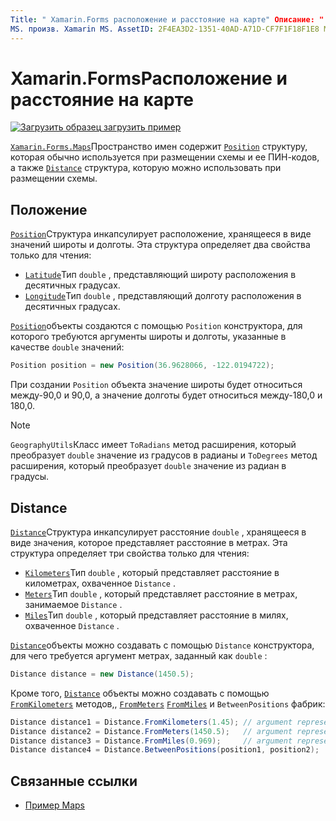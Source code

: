 ```yaml
---
Title: " Xamarin.Forms расположение и расстояние на карте" Описание: " Xamarin.Forms . Пространство имен Maps содержит структуру расположения, которая обычно используется при размещении карты и ее ПИН-кодов, а также структуры расстояния, которая при необходимости может использоваться при размещении карты. "
MS. произв. Xamarin MS. AssetID: 2F4EA3D2-1351-40AD-A71D-CF7F1F18F1E8 MS. Technology: Xamarin-Forms author: давидбритч MS. author: дабритч МС. Дата: 03/10/2020 No-Loc: [ Xamarin.Forms , Xamarin.Essentials ]
---
```


# <a name="xamarinforms-map-position-and-distance"></a>Xamarin.FormsРасположение и расстояние на карте

[![Загрузить образец](~/media/shared/download.png) загрузить пример](https://docs.microsoft.com/samples/xamarin/xamarin-forms-samples/workingwithmaps)

[`Xamarin.Forms.Maps`](xref:Xamarin.Forms.Maps)Пространство имен содержит [`Position`](xref:Xamarin.Forms.Maps.Position) структуру, которая обычно используется при размещении схемы и ее ПИН-кодов, а также [`Distance`](xref:Xamarin.Forms.Maps.Distance) структура, которую можно использовать при размещении схемы.

## <a name="position"></a>Положение

[`Position`](xref:Xamarin.Forms.Maps.Position)Структура инкапсулирует расположение, хранящееся в виде значений широты и долготы. Эта структура определяет два свойства только для чтения:

- [`Latitude`](xref:Xamarin.Forms.Maps.Position.Latitude)Тип `double` , представляющий широту расположения в десятичных градусах.
- [`Longitude`](xref:Xamarin.Forms.Maps.Position.Longitude)Тип `double` , представляющий долготу расположения в десятичных градусах.

[`Position`](xref:Xamarin.Forms.Maps.Position)объекты создаются с помощью `Position` конструктора, для которого требуются аргументы широты и долготы, указанные в качестве `double` значений:

```csharp
Position position = new Position(36.9628066, -122.0194722);
```

При создании `Position` объекта значение широты будет относиться между-90,0 и 90,0, а значение долготы будет относиться между-180,0 и 180,0.

> [!NOTE]
> `GeographyUtils`Класс имеет `ToRadians` метод расширения, который преобразует `double` значение из градусов в радианы и `ToDegrees` метод расширения, который преобразует `double` значение из радиан в градусы.

## <a name="distance"></a>Distance

[`Distance`](xref:Xamarin.Forms.Maps.Distance)Структура инкапсулирует расстояние `double` , хранящееся в виде значения, которое представляет расстояние в метрах. Эта структура определяет три свойства только для чтения:

- [`Kilometers`](xref:Xamarin.Forms.Maps.Distance.Kilometers)Тип `double` , который представляет расстояние в километрах, охваченное `Distance` .
- [`Meters`](xref:Xamarin.Forms.Maps.Distance.Meters)Тип `double` , который представляет расстояние в метрах, занимаемое `Distance` .
- [`Miles`](xref:Xamarin.Forms.Maps.Distance.Miles)Тип `double` , который представляет расстояние в милях, охваченное `Distance` .

[`Distance`](xref:Xamarin.Forms.Maps.Distance)объекты можно создавать с помощью `Distance` конструктора, для чего требуется аргумент метрах, заданный как `double` :

```csharp
Distance distance = new Distance(1450.5);
```

Кроме того, [`Distance`](xref:Xamarin.Forms.Maps.Distance) объекты можно создавать с помощью [`FromKilometers`](xref:Xamarin.Forms.Maps.Distance.FromKilometers*) методов,, [`FromMeters`](xref:Xamarin.Forms.Maps.Distance.FromMeters*) [`FromMiles`](xref:Xamarin.Forms.Maps.Distance.FromMiles*) и `BetweenPositions` фабрик:

```csharp
Distance distance1 = Distance.FromKilometers(1.45); // argument represents the number of kilometers
Distance distance2 = Distance.FromMeters(1450.5);   // argument represents the number of meters
Distance distance3 = Distance.FromMiles(0.969);     // argument represents the number of miles
Distance distance4 = Distance.BetweenPositions(position1, position2);
```

## <a name="related-links"></a>Связанные ссылки

- [Пример Maps](https://docs.microsoft.com/samples/xamarin/xamarin-forms-samples/workingwithmaps)
